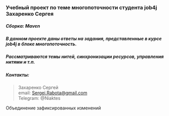 ### Учебный проект по теме многопоточности студента job4j Захаренко Сергея
##### Сборка: Maven 
##### В данном проекте даны ответы на задания, представленные в курсе job4j в блоке многопоточность.
##### Рассматриваются темы нитей, синхронизации ресурсов, управления нитями и т.п.  
##### Контакты: 
> Захаренко Сергей <br>
email: Sergei.Rabota@gmail.com <br>
Telegram: @Niaktes <br>

Объединение зафиксированных изменений